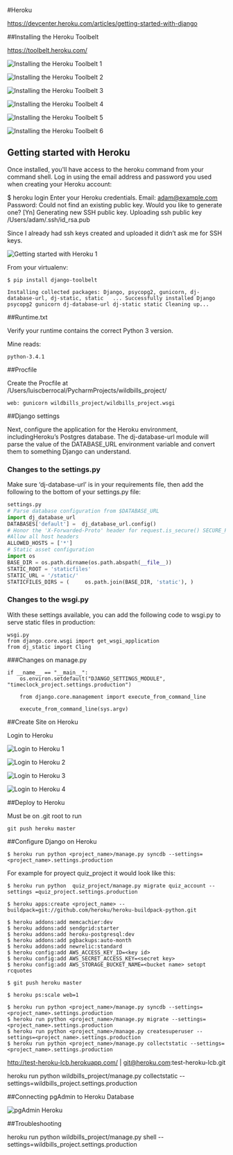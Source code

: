 #Heroku

https://devcenter.heroku.com/articles/getting-started-with-django

##Installing the Heroku Toolbelt

https://toolbelt.heroku.com/

![Installing the Heroku Toolbelt 1](./images/image078.png "Installing the Heroku Toolbelt 1")

![Installing the Heroku Toolbelt 2](./images/image079.png "Installing the Heroku Toolbelt 2")

![Installing the Heroku Toolbelt 3](./images/image080.png "Installing the Heroku Toolbelt 3")

![Installing the Heroku Toolbelt 4](./images/image081.png "Installing the Heroku Toolbelt 4")

![Installing the Heroku Toolbelt 5](./images/image082.png "Installing the Heroku Toolbelt 5")

![Installing the Heroku Toolbelt 6](./images/image083.png "Installing the Heroku Toolbelt 6")



## Getting started with Heroku

Once installed, you'll have access to the heroku command from your command shell. Log in using the email address and password you used when creating your Heroku account:

$ heroku login
Enter your Heroku credentials.
Email: adam@example.com
Password:
Could not find an existing public key.
Would you like to generate one? [Yn]
Generating new SSH public key.
Uploading ssh public key /Users/adam/.ssh/id_rsa.pub

Since I already had ssh keys created and uploaded it didn’t ask me for SSH keys.

![Getting started with Heroku 1](./images/image084.png "Getting started with Heroku 1")

From your virtualenv:

```
$ pip install django-toolbelt 

Installing collected packages: Django, psycopg2, gunicorn, dj-database-url, dj-static, static   ... Successfully installed Django psycopg2 gunicorn dj-database-url dj-static static Cleaning up... 
```

##Runtime.txt

Verify your runtime contains the correct Python 3 version.

Mine reads:

```
python-3.4.1
```

##Procfile

Create the Procfile at /Users/luiscberrocal/PycharmProjects/wildbills_project/

```
web: gunicorn wildbills_project/wildbills_project.wsgi
```

##Django settings

Next, configure the application for the Heroku environment, includingHeroku’s Postgres database. The dj-database-url module will parse the value of the DATABASE_URL environment variable and convert them to something Django can understand.

### Changes to the settings.py

Make sure ‘dj-database-url’ is in your requirements file, then add the following to the bottom of your settings.py file:

```python
settings.py
# Parse database configuration from $DATABASE_URL 
import dj_database_url 
DATABASES['default'] =  dj_database_url.config()  
# Honor the 'X-Forwarded-Proto' header for request.is_secure() SECURE_PROXY_SSL_HEADER = ('HTTP_X_FORWARDED_PROTO', 'https')  
#Allow all host headers 
ALLOWED_HOSTS = ['*']  
# Static asset configuration 
import os 
BASE_DIR = os.path.dirname(os.path.abspath(__file__)) 
STATIC_ROOT = 'staticfiles' 
STATIC_URL = '/static/'  
STATICFILES_DIRS = (     os.path.join(BASE_DIR, 'static'), ) 
```

### Changes to the wsgi.py
With these settings available, you can add the following code to wsgi.py to serve static files in production:
```
wsgi.py
from django.core.wsgi import get_wsgi_application 
from dj_static import Cling  
```

###Changes on manage.py

```
if __name__ == "__main__":
    os.environ.setdefault("DJANGO_SETTINGS_MODULE", "timeclock_project.settings.production")

    from django.core.management import execute_from_command_line

    execute_from_command_line(sys.argv)
````

##Create  Site on Heroku

Login to Heroku


![Login to Heroku 1](./images/image085.png "Login to Heroku 1")

![Login to Heroku 2](./images/image086.png "Login to Heroku 2")

![Login to Heroku 3](./images/image087.png "Login to Heroku 3")

![Login to Heroku 4](./images/image088.png "Login to Heroku 4")


##Deploy to Heroku

Must be on .git root to run 

```
git push heroku master
````

##Configure Django on Heroku

```
$ heroku run python <project_name>/manage.py syncdb --settings=<project_name>.settings.production
````

For example for proyect quiz_project it would look like this:

```
$ heroku run python  quiz_project/manage.py migrate quiz_account --settings =quiz_project.settings.production
```


```
$ heroku apps:create <project_name> --buildpack=git://github.com/heroku/heroku-buildpack-python.git 

$ heroku addons:add memcachier:dev 
$ heroku addons:add sendgrid:starter 
$ heroku addons:add heroku-postgresql:dev 
$ heroku addons:add pgbackups:auto-month 
$ heroku addons:add newrelic:standard 
$ heroku config:add AWS_ACCESS_KEY_ID=<key id> 
$ heroku config:add AWS_SECRET_ACCESS_KEY=<secret key> 
$ heroku config:add AWS_STORAGE_BUCKET_NAME=<bucket name> setopt rcquotes 
```

```
$ git push heroku master
```

```
$ heroku ps:scale web=1
```
```
$ heroku run python <project_name>/manage.py syncdb --settings=<project_name>.settings.production 
$ heroku run python <project_name>/manage.py migrate --settings=<project_name>.settings.production 
$ heroku run python <project_name>/manage.py createsuperuser --settings=<project_name>.settings.production 
$ heroku run python <project_name>/manage.py collectstatic --settings=<project_name>.settings.production
```


http://test-heroku-lcb.herokuapp.com/ | git@heroku.com:test-heroku-lcb.git

heroku run python wildbills_project/manage.py collectstatic --settings=wildbills_project.settings.production

##Connecting pgAdmin to Heroku  Database

![pgAdmin Heroku](./images/image088.png "pgAdmin Heroku")


##Troubleshooting

heroku run python wildbills_project/manage.py shell --settings=wildbills_project.settings.production
